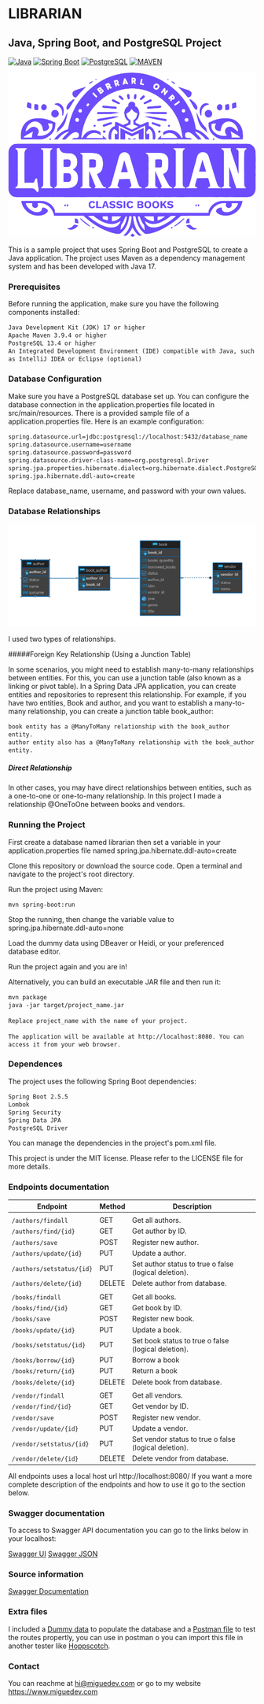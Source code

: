 # LIBRARIAN
## Java, Spring Boot, and PostgreSQL Project


[![Java](https://img.shields.io/badge/Java-17-blue.svg)](https://www.oracle.com/java/) [![Spring Boot](https://img.shields.io/badge/Spring%20Boot-3.1.4-brightgreen.svg)](https://spring.io/projects/spring-boot) [![PostgreSQL](https://img.shields.io/badge/PostgreSQL-13.4-blue.svg)](https://www.postgresql.org/) [![MAVEN](https://img.shields.io/badge/Maven-3.9.4-brightgreen.svg)](https://gradle.org/)

![Logo](https://github.com/migmm/librarian/blob/media/assets/logo-library.png)

This is a sample project that uses Spring Boot and PostgreSQL to create a Java application. The project uses Maven as a dependency management system and has been developed with Java 17.

### Prerequisites

Before running the application, make sure you have the following components installed:

    Java Development Kit (JDK) 17 or higher
    Apache Maven 3.9.4 or higher
    PostgreSQL 13.4 or higher
    An Integrated Development Environment (IDE) compatible with Java, such as IntelliJ IDEA or Eclipse (optional)

### Database Configuration

Make sure you have a PostgreSQL database set up. You can configure the database connection in the application.properties file located in src/main/resources. There is a provided sample file of a application.properties file. Here is an example configuration:

    spring.datasource.url=jdbc:postgresql://localhost:5432/database_name
    spring.datasource.username=username
    spring.datasource.password=password
    spring.datasource.driver-class-name=org.postgresql.Driver
    spring.jpa.properties.hibernate.dialect=org.hibernate.dialect.PostgreSQLDialect
    spring.jpa.hibernate.ddl-auto=create

Replace database_name, username, and password with your own values.

### Database Relationships

![Logo](https://github.com/migmm/librarian/blob/media/assets/relations.png)
 
I used two types of relationships.

#####Foreign Key Relationship (Using a Junction Table)

In some scenarios, you might need to establish many-to-many relationships between entities. For this, you can use a junction table (also known as a linking or pivot table). In a Spring Data JPA application, you can create entities and repositories to represent this relationship. For example, if you have two entities, Book and author, and you want to establish a many-to-many relationship, you can create a junction table book_author:

    book entity has a @ManyToMany relationship with the book_author entity.
    author entity also has a @ManyToMany relationship with the book_author entity.

##### Direct Relationship
 
In other cases, you may have direct relationships between entities, such as a one-to-one or one-to-many relationship. In this project I made a relationship @OneToOne between books and vendors.

### Running the Project

First create a database named librarian then set a variable in your application.properties file named spring.jpa.hibernate.ddl-auto=create

Clone this repository or download the source code.
Open a terminal and navigate to the project's root directory.


Run the project using Maven:

    mvn spring-boot:run

Stop the running, then change the variable value to spring.jpa.hibernate.ddl-auto=none

Load the dummy data using DBeaver or Heidi, or your preferenced database editor.

Run the project again and you are in!

Alternatively, you can build an executable JAR file and then run it:

    mvn package
    java -jar target/project_name.jar

    Replace project_name with the name of your project.

    The application will be available at http://localhost:8080. You can access it from your web browser.

### Dependences

The project uses the following Spring Boot dependencies:

    Spring Boot 2.5.5
    Lombok
    Spring Security
    Spring Data JPA
    PostgreSQL Driver

You can manage the dependencies in the project's pom.xml file.

This project is under the MIT license. Please refer to the LICENSE file for more details.

### Endpoints documentation

| Endpoint                      | Method      | Description                                                    |
|-------------------------------|-------------|----------------------------------------------------------------|
|                               |             |                                                                |
| `/authors/findall`            | GET         | Get all authors.                                               |
| `/authors/find/{id}`          | GET         | Get author by ID.                                              |
| `/authors/save`               | POST        | Register new author.                                           |
| `/authors/update/{id}`        | PUT         | Update a author.                                               |
| `/authors/setstatus/{id}`     | PUT         | Set author status to true o false (logical deletion).          |
| `/authors/delete/{id}`        | DELETE      | Delete author from database.                                   |
|                               |             |                                                                |
| `/books/findall`              | GET         | Get all books.                                                 |
| `/books/find/{id}`            | GET         | Get book by ID.                                                |
| `/books/save`                 | POST        | Register new book.                                             |
| `/books/update/{id}`          | PUT         | Update a book.                                                 |
| `/books/setstatus/{id}`       | PUT         | Set book status to true o false (logical deletion).            |
| `/books/borrow/{id}`          | PUT         | Borrow a book                                                  |
| `/books/return/{id}`          | PUT         | Return a book                                                  |
| `/books/delete/{id}`          | DELETE      | Delete book from database.                                     |
|                               |             |                                                                |
| `/vendor/findall`             | GET         | Get all vendors.                                               |
| `/vendor/find/{id}`           | GET         | Get vendor by ID.                                              |
| `/vendor/save`                | POST        | Register new vendor.                                           |
| `/vendor/update/{id}`         | PUT         | Update a vendor.                                               |
| `/vendor/setstatus/{id}`      | PUT         | Set vendor status to true o false (logical deletion).          |
| `/vendor/delete/{id}`         | DELETE      | Delete vendor from database.                                   |


All endpoints uses a local host url http://localhost:8080/
If you want a more complete description of the endpoints and how to use it go to the section below.

### Swagger documentation

To access to Swagger API documentation you can go to the links below in your localhost:

[Swagger UI](http://localhost:8080/swagger-ui/index.html)
[Swagger JSON](http://localhost:8080/v3/api-docs)

### Source information

[Swagger Documentation](https://www.baeldung.com/spring-rest-openapi-documentation)

### Extra files

I included a [Dummy data](dummy_data.sql) to populate the database and a [Postman file](Librarian.postman_collection.json) to test the routes propertly, you can use in postman o you can import this file in another tester like [Hoppscotch](https://hoppscotch.io/).

### Contact

You can reachme at hi@miguedev.com or go to my website https://www.miguedev.com
